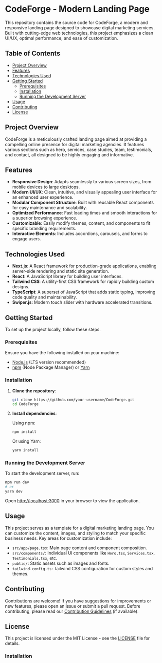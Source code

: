 # CodeForge - Modern Landing Page

This repository contains the source code for CodeForge, a modern and responsive landing page designed to showcase digital marketing services. Built with cutting-edge web technologies, this project emphasizes a clean UI/UX, optimal performance, and ease of customization.

## Table of Contents

- [Project Overview](#project-overview)
- [Features](#features)
- [Technologies Used](#technologies-used)
- [Getting Started](#getting-started)
  - [Prerequisites](#prerequisites)
  - [Installation](#installation)
  - [Running the Development Server](#running-the-development-server)
- [Usage](#usage)
- [Contributing](#contributing)
- [License](#license)

## Project Overview

CodeForge is a meticulously crafted landing page aimed at providing a compelling online presence for digital marketing agencies. It features various sections such as hero, services, case studies, team, testimonials, and contact, all designed to be highly engaging and informative.

## Features

- **Responsive Design**: Adapts seamlessly to various screen sizes, from mobile devices to large desktops.
- **Modern UI/UX**: Clean, intuitive, and visually appealing user interface for an enhanced user experience.
- **Modular Component Structure**: Built with reusable React components for easy maintenance and scalability.
- **Optimized Performance**: Fast loading times and smooth interactions for a superior browsing experience.
- **Customizable**: Easily modify themes, content, and components to fit specific branding requirements.
- **Interactive Elements**: Includes accordions, carousels, and forms to engage users.

## Technologies Used

- **Next.js**: A React framework for production-grade applications, enabling server-side rendering and static site generation.
- **React**: A JavaScript library for building user interfaces.
- **Tailwind CSS**: A utility-first CSS framework for rapidly building custom designs.
- **TypeScript**: A superset of JavaScript that adds static typing, improving code quality and maintainability.
- **Swiper.js**: Modern touch slider with hardware accelerated transitions.

## Getting Started

To set up the project locally, follow these steps.

### Prerequisites

Ensure you have the following installed on your machine:

- [Node.js](https://nodejs.org/en/) (LTS version recommended)
- [npm](https://www.npmjs.com/) (Node Package Manager) or [Yarn](https://yarnpkg.com/)

### Installation

1. **Clone the repository**:

   ```bash
   git clone https://github.com/your-username/CodeForge.git
   cd CodeForge
   ```

2. **Install dependencies**:

   Using npm:
   ```bash
   npm install
   ```
   Or using Yarn:
   ```bash
   yarn install
   ```

### Running the Development Server

To start the development server, run:

```bash
npm run dev
# or
yarn dev
```

Open [http://localhost:3000](http://localhost:3000) in your browser to view the application.

## Usage

This project serves as a template for a digital marketing landing page. You can customize the content, images, and styling to match your specific business needs. Key areas for customization include:

- `src/app/page.tsx`: Main page content and component composition.
- `src/components/`: Individual UI components like `Hero.tsx`, `Services.tsx`, `Testimonials.tsx`, etc.
- `public/`: Static assets such as images and fonts.
- `tailwind.config.ts`: Tailwind CSS configuration for custom styles and themes.

## Contributing

Contributions are welcome! If you have suggestions for improvements or new features, please open an issue or submit a pull request. Before contributing, please read our [Contribution Guidelines](CONTRIBUTING.md) (if available).

## License

This project is licensed under the MIT License - see the [LICENSE](LICENSE) file for details.

### Installation